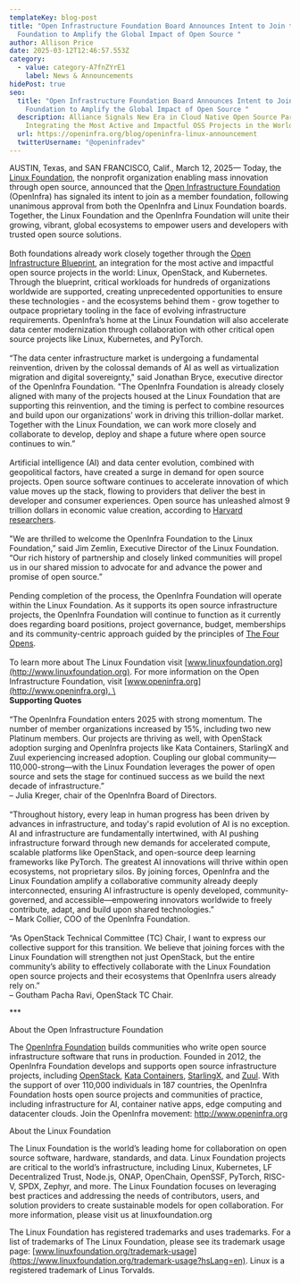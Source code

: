 ```yaml
---
templateKey: blog-post
title: "Open Infrastructure Foundation Board Announces Intent to Join the Linux
  Foundation to Amplify the Global Impact of Open Source "
author: Allison Price
date: 2025-03-12T12:46:57.553Z
category:
  - value: category-A7fnZYrE1
    label: News & Announcements
hidePost: true
seo:
  title: "Open Infrastructure Foundation Board Announces Intent to Join the Linux
    Foundation to Amplify the Global Impact of Open Source "
  description: Alliance Signals New Era in Cloud Native Open Source Partnership,
    Integrating the Most Active and Impactful OSS Projects in the World
  url: https://openinfra.org/blog/openinfra-linux-announcement
  twitterUsername: "@openinfradev"
---
```

AUSTIN, Texas, and SAN FRANCISCO, Calif., March 12, 2025— Today, the [Linux Foundation](http://www.linuxfoundation.org), the nonprofit organization enabling mass innovation through open source, announced that the [Open Infrastructure Foundation](https://openinfra.org/) (OpenInfra) has signaled its intent to join as a member foundation, following unanimous approval from both the OpenInfra and Linux Foundation boards. Together, the Linux Foundation and the OpenInfra Foundation will unite their growing, vibrant, global ecosystems to empower users and developers with trusted open source solutions.\
\
Both foundations already work closely together through the [Open Infrastructure Blueprint](https://openinfra.org/open-infrastructure-blueprint-white-paper), an integration for the most active and impactful open source projects in the world: Linux, OpenStack, and Kubernetes. Through the blueprint, critical workloads for hundreds of organizations worldwide are supported, creating unprecedented opportunities to ensure these technologies - and the ecosystems behind them - grow together to outpace proprietary tooling in the face of evolving infrastructure requirements. OpenInfra’s home at the Linux Foundation will also accelerate data center modernization through collaboration with other critical open source projects like Linux, Kubernetes, and PyTorch. \
\
“The data center infrastructure market is undergoing a fundamental reinvention, driven by the colossal demands of AI as well as virtualization migration and digital sovereignty," said Jonathan Bryce, executive director of the OpenInfra Foundation. "The OpenInfra Foundation is already closely aligned with many of the projects housed at the Linux Foundation that are supporting this reinvention, and the timing is perfect to combine resources and build upon our organizations’ work in driving this trillion-dollar market. Together with the Linux Foundation, we can work more closely and collaborate to develop, deploy and shape a future where open source continues to win.”\
\
Artificial intelligence (AI) and data center evolution, combined with geopolitical factors, have created a surge in demand for open source projects. Open source software continues to accelerate innovation of which value moves up the stack, flowing to providers that deliver the best in developer and consumer experiences. Open source has unleashed almost 9 trillion dollars in economic value creation, according to [Harvard researchers](https://www.library.hbs.edu/working-knowledge/open-source-software-the-nine-trillion-resource-companies-take-for-granted).\
\
"We are thrilled to welcome the OpenInfra Foundation to the Linux Foundation,” said Jim Zemlin, Executive Director of the Linux Foundation. “Our rich history of partnership and closely linked communities will propel us in our shared mission to advocate for and advance the power and promise of open source.”\
\
Pending completion of the process, the OpenInfra Foundation will operate within the Linux Foundation. As it supports its open source infrastructure projects, the OpenInfra Foundation will continue to function as it currently does regarding board positions, project governance, budget, memberships and its community-centric approach guided by the principles of [The Four Opens](https://openinfra.org/four-opens/).\
\
To learn more about The Linux Foundation visit [www.linuxfoundation.org](http://www.linuxfoundation.org). For more information on the Open Infrastructure Foundation, visit [www.openinfra.org](http://www.openinfra.org). \
\
**Supporting Quotes**\
\
“The OpenInfra Foundation enters 2025 with strong momentum. The number of member organizations increased by 15%, including two new Platinum members. Our projects are thriving as well, with OpenStack adoption surging and OpenInfra projects like Kata Containers, StarlingX and Zuul experiencing increased adoption. Coupling our global community—110,000-strong—with the Linux Foundation leverages the power of open source and sets the stage for continued success as we build the next decade of infrastructure.” \
– Julia Kreger, chair of the OpenInfra Board of Directors.\
\
“Throughout history, every leap in human progress has been driven by advances in infrastructure, and today's rapid evolution of AI is no exception. AI and infrastructure are fundamentally intertwined, with AI pushing infrastructure forward through new demands for accelerated compute, scalable platforms like OpenStack, and open-source deep learning frameworks like PyTorch. The greatest AI innovations will thrive within open ecosystems, not proprietary silos. By joining forces, OpenInfra and the Linux Foundation amplify a collaborative community already deeply interconnected, ensuring AI infrastructure is openly developed, community-governed, and accessible—empowering innovators worldwide to freely contribute, adapt, and build upon shared technologies.”\
– Mark Collier, COO of the OpenInfra Foundation.\
\
“As OpenStack Technical Committee (TC) Chair, I want to express our collective support for this transition. We believe that joining forces with the Linux Foundation will strengthen not just OpenStack, but the entire community’s ability to effectively collaborate with the Linux Foundation open source projects and their ecosystems that OpenInfra users already rely on.”\
– Goutham Pacha Ravi, OpenStack TC Chair.

\*\**

About the Open Infrastructure Foundation

The [OpenInfra Foundation](http://openinfra.org) builds communities who write open source infrastructure software that runs in production. Founded in 2012, the OpenInfra Foundation develops and supports open source infrastructure projects, including [OpenStack](https://www.openstack.org/), [Kata Containers](https://katacontainers.io/), [StarlingX](https://www.starlingx.io/), and [Zuul](https://zuul-ci.org/). With the support of over 110,000 individuals in 187 countries, the OpenInfra Foundation hosts open source projects and communities of practice, including infrastructure for AI, container native apps, edge computing and datacenter clouds. Join the OpenInfra movement: <http://www.openinfra.org>

About the Linux Foundation

The Linux Foundation is the world’s leading home for collaboration on open source software, hardware, standards, and data. Linux Foundation projects are critical to the world’s infrastructure, including Linux, Kubernetes, LF Decentralized Trust, Node.js, ONAP, OpenChain, OpenSSF, PyTorch, RISC-V, SPDX, Zephyr, and more. The Linux Foundation focuses on leveraging best practices and addressing the needs of contributors, users, and solution providers to create sustainable models for open collaboration. For more information, please visit us at linuxfoundation.org

The Linux Foundation has registered trademarks and uses trademarks. For a list of trademarks of The Linux Foundation, please see its trademark usage page: [www.linuxfoundation.org/trademark-usage](https://www.linuxfoundation.org/trademark-usage?hsLang=en). Linux is a registered trademark of Linus Torvalds.